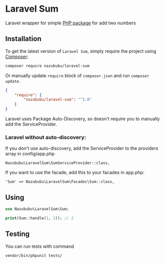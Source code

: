 # Laravel Sum

Laravel wrapper for simple [PHP package](https://packagist.org/packages/nazububu/sum) for add two numbers

## Installation

To get the latest version of `Laravel Sum`, simply require the project using [Composer](https://getcomposer.org):

```bash
composer require nazububu/laravel-sum
```

Or manually update `require` block of `composer.json` and run `composer update`.

```json
{
    "require": {
        "nazububu/laravel-sum": "^1.0"
    }
}
```

Laravel uses Package Auto-Discovery, so doesn't require you to manually add the ServiceProvider.

### Laravel without auto-discovery:

If you don't use auto-discovery, add the ServiceProvider to the providers array in config/app.php

```
Nazububu\LaravelSum\SumServiceProvider::class,
```

If you want to use the facade, add this to your facades in app.php:

```
'Sum' => Nazububu\LaravelSum\Facades\Sum::class,
```

## Using

```php
use Nazububu\LaravelSum\Sum;

print(Sum::handle(1, 1)); // 2
```

## Testing

You can run tests with command

```bash
vendor/bin/phpunit tests/
```
